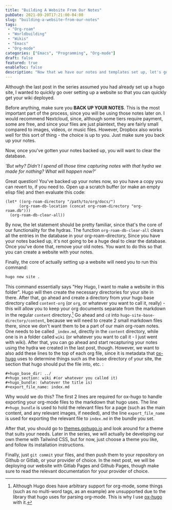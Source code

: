```yaml
---
title: "Building A Website From Our Notes"
pubDate: 2021-09-20T17:21:00-04:00
slug: "building-a-website-from-our-notes"
tags: 
 - "Org-roam"
 - "Worldbuilding"
 - "Wikis"
 - "Emacs"
 - "Org-mode"
categories: ["Emacs", "Programming", "Org-mode"]
draft: false
featured: true
enableToc: false
description: "Now that we have our notes and templates set up, let's go ahead and build a site with them as our content."
---
```


Although the last post in the series assumed you had already set up a hugo site, I wanted to quickly go over setting up a website so that you can quickly get your wiki deployed.

Before anything, make sure you **BACK UP YOUR NOTES**. This is the most important part of the process, since you will be using those notes later on. I would recommend Nextcloud, since, although some tiers require payment, some are free, and since your files are just plaintext, they are fairly small compared to images, videos, or music files. However, Dropbox also works well for this sort of thing - the choice is up to you. Just make sure you back up your notes.

Now, once you've gotten your notes backed up, you will want to clear the database.

_'But why? Didn't I spend all those time capturing notes with that hydra we made for nothing? What will happen now?'_

Great question! You've backed up your notes now, so you have a copy you can revert to, if you need to. Open up a scratch buffer (or make an empty elisp file) and then evaluate this code:

```elisp
(let* ((org-roam-directory "/path/to/org/docs/")
      (org-roam-db-location (concat org-roam-directory "org-roam.db")))
  (org-roam-db-clear-all))
```

By now, the let statement should be pretty familiar, since that's the core of our functionality for the hydras. The function `org-roam-db-clear-all` clears all the entries in the database in your org-roam-directory, Since you have your notes backed up, it's not going to be a huge deal to clear the database. Once you've done that, remove your old notes. You want to do this so that you can create a website with your notes.

Finally, the core of actually setting up a website will need you to run this command:

```bash
hugo new site .
```

This command essentially says "Hey Hugo, I want to make a website in this folder". Hugo will then create the necessary directories for your site in there. After that, go ahead and create a directory from your hugo base directory called `content-org` (or `org`, or whatever you want to call it, really) - this will allow you to keep your org documents separate from the markdown in the regular `content` directory.[^fn:1] Go ahead and `cd` into `hugo-site-base-directory/content`, because we will need to create 2 small markdown files there, since we don't want them to be a part of our main org-roam notes. One needs to be called `_index.md`, directly in the `content` directory, while one is in a folder called `wiki` (or whatever you want to call it - I just went with wiki). After that, you can go ahead and start recapturing your notes using the hydra we created in the last post, though. However, we want to also add these lines to the top of each org file, since it is metadata that [ox-hugo](https://github.com/kaushalmodi/ox-hugo) uses to determine things such as the base directory of your site, the section that hugo should put the file into, etc. :

```text
#+hugo_base_dir: ../
#+hugo_section: wiki #(or whatever you called it)
#+hugo_bundle: (whatever the title is)
#+export_file_name: index.md
```

Why would we do this? The first 2 lines are required for ox-hugo to handle exporting your org-mode files to the markdown that hugo uses. The line `#+hugo_bundle` is used to hold the relevant files for a page (such as the main content, and any relevant images, if needed), and the line `export_file_name` is used for exporting the relevant file to `index.md` in the bundle you set.

After that, you should go to [themes.gohugo.io](https:themes.gohugo.io) and look around for a theme that suits your needs. Later in the series, we will actually be developing our own theme with Tailwind CSS, but for now, just choose a theme you like, and follow its installation instructions.

Finally, just `git commit` your files, and then push them to your repository on Github or Gitlab, or your provider of choice. In the next post, we will be deploying our website with Gitlab Pages and Github Pages, though make sure to read the relevant documentation for your provider of choice.

[^fn:1]: Although Hugo does have arbitrary support for org-mode, some things (such as no multi-word tags, as an example) are unsupported due to the library that hugo uses for parsing org-mode. This is why I use [ox-hugo](https://github.com/kaushalmodi/ox-hugo) with it.